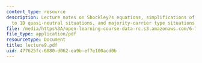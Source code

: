 ```yaml
---
content_type: resource
description: Lecture notes on Shockley?s equations, simplifications of Shockley equations
  to 1D quasi-neutral situations, and majority-carrier type situations.
file: /media/https%3A/open-learning-course-data-rc.s3.amazonaws.com/6-720j-integrated-microelectronic-devices-spring-2007/477625fc6080d062ea9bef7e100acd0b_lecture9.pdf
file_type: application/pdf
resourcetype: Document
title: lecture9.pdf
uid: 477625fc-6080-d062-ea9b-ef7e100acd0b
---
```

